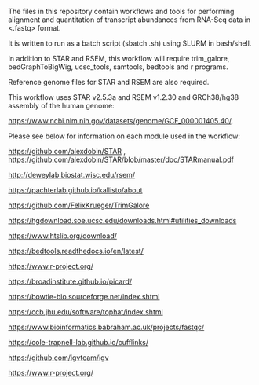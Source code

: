 The files in this repository contain workflows and tools for performing alignment and quantitation of transcript abundances from RNA-Seq data in <.fastq> format.

It is written to run as a batch script (sbatch .sh) using SLURM in bash/shell. 

In addition to STAR and RSEM, this workflow will require trim_galore, bedGraphToBigWig, ucsc_tools, samtools, bedtools and r programs.

Reference genome files for STAR and RSEM are also required. 

This workflow uses STAR v2.5.3a and RSEM v1.2.30 and GRCh38/hg38 assembly of the human genome: 

https://www.ncbi.nlm.nih.gov/datasets/genome/GCF_000001405.40/. 

Please see below for information on each module used in the workflow:

https://github.com/alexdobin/STAR  ,   https://github.com/alexdobin/STAR/blob/master/doc/STARmanual.pdf

http://deweylab.biostat.wisc.edu/rsem/

https://pachterlab.github.io/kallisto/about

https://github.com/FelixKrueger/TrimGalore

https://hgdownload.soe.ucsc.edu/downloads.html#utilities_downloads

https://www.htslib.org/download/

https://bedtools.readthedocs.io/en/latest/

https://www.r-project.org/

https://broadinstitute.github.io/picard/

https://bowtie-bio.sourceforge.net/index.shtml

https://ccb.jhu.edu/software/tophat/index.shtml

https://www.bioinformatics.babraham.ac.uk/projects/fastqc/

https://cole-trapnell-lab.github.io/cufflinks/

https://github.com/igvteam/igv

https://www.r-project.org/
